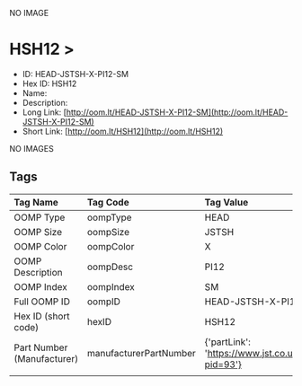 


  
NO IMAGE  
# HSH12 > 

- ID: HEAD-JSTSH-X-PI12-SM
- Hex ID: HSH12
- Name: 
- Description: 
- Long Link: [http://oom.lt/HEAD-JSTSH-X-PI12-SM](http://oom.lt/HEAD-JSTSH-X-PI12-SM)
- Short Link: [http://oom.lt/HSH12](http://oom.lt/HSH12)
  
NO IMAGES  
## Tags
  

|Tag Name|Tag Code|Tag Value|
| :--- | :--- | :--- |
|OOMP Type|oompType|HEAD|
|OOMP Size|oompSize|JSTSH|
|OOMP Color|oompColor|X|
|OOMP Description|oompDesc|PI12|
|OOMP Index|oompIndex|SM|
|Full OOMP ID|oompID|HEAD-JSTSH-X-PI12-SM|
|Hex ID (short code)|hexID|HSH12|
|Part Number (Manufacturer)|manufacturerPartNumber|{'partLink': 'https://www.jst.co.uk/productSeries.php?pid=93'}|
||||
